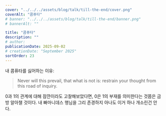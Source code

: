 ```yaml
---
cover: "../../../assets/blog/talk/till-the-end/cover.png"
coverAlt: "콤퓨타"
# banner: "../../../assets/blog/talk/till-the-end/banner.png"
# bannerAlt: ""

title: "콤퓨타"
description: ""
# author:
publicationDate: 2025-09-02
# creationDate: "September 2025"
sortOrder: 23
---
```


내 콤퓨타를 싫어하는 이유:

> Never will this prevail, that what is not is: restrain your thought from this road of inquiry.

0과 1의 관계에 대해 잠깐이라도 고찰해보았다면, 0은 1의 부재를 의미한다는 것쯤은 금방 알아챌 것이다. 내 빠마니데스 행님을 그리 존경하지 아나도 이거 하나 개소린건 안다.
